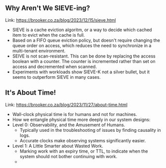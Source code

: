 ## Why Aren't We SIEVE-ing?
Link: https://brooker.co.za/blog/2023/12/15/sieve.html

* SIEVE is a cache eviction algoritm, or a way to decide which cached item to evict when the cache is full.
* Based on a FIFO queue eviction policy, but doesn't require changing the queue order on access, which reduces the need to synchronize in a multi-tenant environment.
* SEIVE is not scan-resistant. This can be done by replacing the access boolean with a counter. The counter is incremented rather than set on access and decremented when scanned.
* Experiments with workloads show SIEVE-K not a silver bullet, but it seems to outperform SIEVE in many cases.

## It's About Time!
Link: https://brooker.co.za/blog/2023/11/27/about-time.html

* Wall-clock physical time is for humans and not for machines.
* How we entangle physical time more deeply in our system designs:
 * Level 0: Observability, and the Amusement of Humans.
	 * Typically used in the troubleshooting of issues by finding causality in logs.
 	 * Accurate clocks make observing systems significantly easier.
 * Level 1: A Little Smarter about Wasted Work.
	 * Marking work with an expiry time, or TTL, to indicate when the system should not bother continuing with work.
	 * 